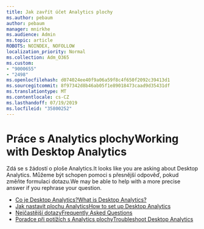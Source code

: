 ```yaml
---
title: Jak zavřít účet Analytics plochy
ms.author: pebaum
author: pebaum
manager: mnirkhe
ms.audience: Admin
ms.topic: article
ROBOTS: NOINDEX, NOFOLLOW
localization_priority: Normal
ms.collection: Adm_O365
ms.custom:
- "9000655"
- "2498"
ms.openlocfilehash: d074024ee40f9a06a59f8c4f650f2092c39413d1
ms.sourcegitcommit: 8f97342d8b46ab05f1e89018473caad9d35431df
ms.translationtype: MT
ms.contentlocale: cs-CZ
ms.lasthandoff: 07/19/2019
ms.locfileid: "35800252"
---
```

# <a name="working-with-desktop-analytics"></a><span data-ttu-id="a59b9-102">Práce s Analytics plochy</span><span class="sxs-lookup"><span data-stu-id="a59b9-102">Working with Desktop Analytics</span></span>

<span data-ttu-id="a59b9-103">Zdá se s žádostí o ploše Analytics.</span><span class="sxs-lookup"><span data-stu-id="a59b9-103">It looks like you are asking about Desktop Analytics.</span></span> <span data-ttu-id="a59b9-104">Můžeme být schopen pomoci s přesnější odpověď, pokud změňte formulaci dotazu.</span><span class="sxs-lookup"><span data-stu-id="a59b9-104">We may be able to help with a more precise answer if you rephrase your question.</span></span>

- [<span data-ttu-id="a59b9-105">Co je Desktop Analytics?</span><span class="sxs-lookup"><span data-stu-id="a59b9-105">What is Desktop Analytics?</span></span>](https://docs.microsoft.com/sccm/desktop-analytics/overview)
- [<span data-ttu-id="a59b9-106">Jak nastavit plochu Analytics</span><span class="sxs-lookup"><span data-stu-id="a59b9-106">How to set up Desktop Analytics</span></span>](https://docs.microsoft.com/sccm/desktop-analytics/set-up)
- [<span data-ttu-id="a59b9-107">Nejčastější dotazy</span><span class="sxs-lookup"><span data-stu-id="a59b9-107">Frequently Asked Questions</span></span>](https://docs.microsoft.com/sccm/desktop-analytics/faq)
- [<span data-ttu-id="a59b9-108">Poradce při potížích s Analytics plochy</span><span class="sxs-lookup"><span data-stu-id="a59b9-108">Troubleshoot Desktop Analytics</span></span>](https://docs.microsoft.com/sccm/desktop-analytics/troubleshooting)